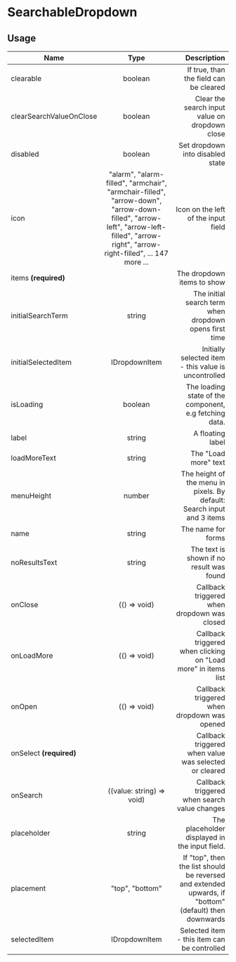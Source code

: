 <!-- 
This is an auto-generated markdown. 
You can change it in "src/SearchableDropdown/SearchableDropdown.tsx" and run build:docs to update this file.
-->
# SearchableDropdown

## Usage
| Name        | Type           | Description  |
| ----------- |:--------------:| ------------:|
|clearable|boolean|If true, than the field can be cleared
|clearSearchValueOnClose|boolean|Clear the search input value on dropdown close
|disabled|boolean|Set dropdown into disabled state
|icon|"alarm", "alarm-filled", "armchair", "armchair-filled", "arrow-down", "arrow-down-filled", "arrow-left", "arrow-left-filled", "arrow-right", "arrow-right-filled", ... 147 more ...|Icon on the left of the input field
|items **(required)**||The dropdown items to show
|initialSearchTerm|string|The initial search term when dropdown opens first time
|initialSelectedItem|IDropdownItem|Initially selected item - this value is uncontrolled
|isLoading|boolean|The loading state of the component, e.g fetching data.
|label|string|A floating label
|loadMoreText|string|The "Load more" text
|menuHeight|number|The height of the menu in pixels. By default: Search input and 3 items
|name|string|The name for forms
|noResultsText|string|The text is shown if no result was found
|onClose|(() => void)|Callback triggered when dropdown was closed
|onLoadMore|(() => void)|Callback triggered when clicking on "Load more" in items list
|onOpen|(() => void)|Callback triggered when dropdown was opened
|onSelect **(required)**||Callback triggered when value was selected or cleared
|onSearch|((value: string) => void)|Callback triggered when search value changes
|placeholder|string|The placeholder displayed in the input field.
|placement|"top", "bottom"|If "top", then the list should be reversed and extended upwards, if "bottom" (default) then downwards
|selectedItem|IDropdownItem|Selected item - this item can be controlled
